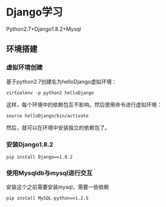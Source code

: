 # Django学习

Python2.7+Django1.8.2+Mysql

## 环境搭建

### 虚拟环境创建

基于python2.7创建名为helloDjango虚拟环境：
```
virtualenv -p python2 helloDjango
```

这样，每个环境中的依赖包互不影响。然后使用命令进行虚拟环境：

```
source helloDjango/bin/activate
```
然后，就可以在环境中安装独立的依赖包了。

### 安装Django1.8.2

```
pip install Django==1.8.2
``` 

### 使用Mysqldb与mysql进行交互

安装这个之前需要安装mysql，需要一些依赖
```
pip install MySQL-python==1.2.5
```
